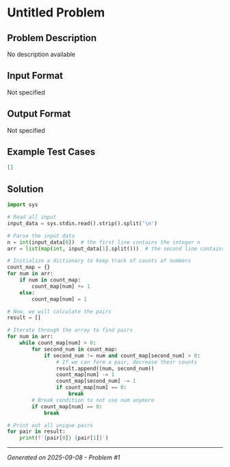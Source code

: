 # Untitled Problem

## Problem Description
No description available

## Input Format
Not specified

## Output Format
Not specified

## Example Test Cases
```json
[]
```

## Solution
```python
import sys

# Read all input
input_data = sys.stdin.read().strip().split('\n')

# Parse the input data
n = int(input_data[0])  # the first line contains the integer n
arr = list(map(int, input_data[1].split()))  # the second line contains n space-separated integers

# Initialize a dictionary to keep track of counts of numbers
count_map = {}
for num in arr:
    if num in count_map:
        count_map[num] += 1
    else:
        count_map[num] = 1

# Now, we will calculate the pairs
result = []

# Iterate through the array to find pairs
for num in arr:
    while count_map[num] > 0:
        for second_num in count_map:
            if second_num != num and count_map[second_num] > 0:
                # If we can form a pair, decrease their counts
                result.append((num, second_num))
                count_map[num] -= 1
                count_map[second_num] -= 1
                if count_map[num] == 0:
                    break
        # Break condition to not use num anymore
        if count_map[num] == 0:
            break

# Print out all unique pairs
for pair in result:
    print(f'{pair[0]} {pair[1]}')
```

---
*Generated on 2025-09-08 - Problem #1*